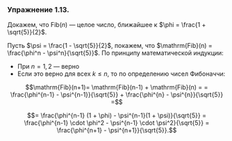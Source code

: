 ### Упражнение 1.13.
Докажем, что $\mathrm{Fib}(n)$ &mdash; целое число, ближайшее к $\phi = \frac{1 + \sqrt{5}}{2}$. 

Пусть $\psi = \frac{1 - \sqrt{5}}{2}$, покажем, что $\mathrm{Fib}(n) = \frac{\phi^n - \psi^n}{\sqrt{5}}$. По принципу математической индукции:
* При $n = 1, 2$ &mdash; верно
* Если это верно для всех $k \leqslant n$, то по определению чисел Фибоначчи:
```math
\mathrm{Fib}(n+1)= \mathrm{Fib}(n-1) + \mathrm{Fib}(n) = = \frac{\phi^{n-1} - \psi^{n-1}}{\sqrt{5}} + \frac{\phi^{n} - \psi^{n}}{\sqrt{5}} =
```
```math
= \frac{\phi^{n-1} (1 + \phi) - \psi^{n-1}(1 + \psi)}{\sqrt{5}} =
\frac{\phi^{n-1} \cdot \phi^2 - \psi^{n-1} \cdot \psi^2}{\sqrt{5}} = \frac{\phi^{n+1} - \psi^{n+1}}{\sqrt{5}}.
```